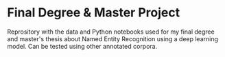 # Final Degree & Master Project
Reprository with the data and Python notebooks used for my final degree and master's thesis about Named Entity Recognition using a deep learning model. Can be tested using other annotated corpora.
